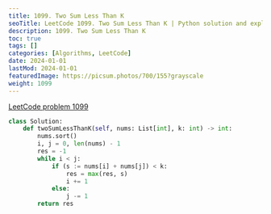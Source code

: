 ```yaml
---
title: 1099. Two Sum Less Than K
seoTitle: LeetCode 1099. Two Sum Less Than K | Python solution and explanation
description: 1099. Two Sum Less Than K
toc: true
tags: []
categories: [Algorithms, LeetCode]
date: 2024-01-01
lastMod: 2024-01-01
featuredImage: https://picsum.photos/700/155?grayscale
weight: 1099
---
```


[LeetCode problem 1099](https://leetcode.com/problems/two-sum-less-than-k/)

```python
class Solution:
    def twoSumLessThanK(self, nums: List[int], k: int) -> int:
        nums.sort()
        i, j = 0, len(nums) - 1
        res = -1
        while i < j:
            if (s := nums[i] + nums[j]) < k:
                res = max(res, s)
                i += 1
            else:
                j -= 1
        return res

```
